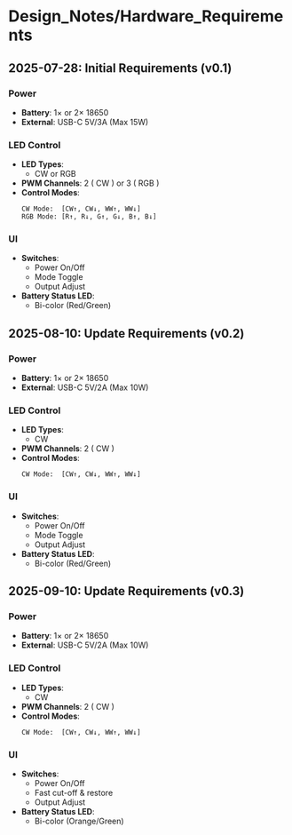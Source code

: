 # Design_Notes/Hardware_Requirements

## 2025-07-28: Initial Requirements (v0.1)
### Power
- **Battery**: 1× or 2× 18650
- **External**: USB-C 5V/3A (Max 15W)
### LED Control
- **LED Types**:
  - CW or RGB
- **PWM Channels**: 2 ( CW ) or 3 ( RGB )
- **Control Modes**:
    ```plaintext
    CW Mode:  [CW↑, CW↓, WW↑, WW↓]
    RGB Mode: [R↑, R↓, G↑, G↓, B↑, B↓]
### UI
- **Switches**:
  - Power On/Off
  - Mode Toggle
  - Output Adjust
- **Battery Status LED**:
  - Bi-color (Red/Green)

## 2025-08-10: Update Requirements (v0.2)
### Power
- **Battery**: 1× or 2× 18650
- **External**: USB-C 5V/2A (Max 10W)
### LED Control
- **LED Types**:
  - CW
- **PWM Channels**: 2 ( CW )
- **Control Modes**:
    ```plaintext
    CW Mode:  [CW↑, CW↓, WW↑, WW↓]
### UI
- **Switches**:
  - Power On/Off
  - Mode Toggle
  - Output Adjust
- **Battery Status LED**:
  - Bi-color (Red/Green)

## 2025-09-10: Update Requirements (v0.3)
### Power
- **Battery**: 1× or 2× 18650
- **External**: USB-C 5V/2A (Max 10W)
### LED Control
- **LED Types**:
  - CW
- **PWM Channels**: 2 ( CW )
- **Control Modes**:
    ```plaintext
    CW Mode:  [CW↑, CW↓, WW↑, WW↓]
### UI
- **Switches**:
  - Power On/Off
  - Fast cut-off & restore
  - Output Adjust
- **Battery Status LED**:
  - Bi-color (Orange/Green)